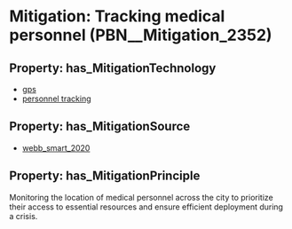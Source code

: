 # Mitigation: __Tracking medical personnel__ (PBN__Mitigation_2352)

## Property: has_MitigationTechnology

* [gps](../Technology/PBN__Technology_3000)
* [personnel tracking](../Technology/PBN__Technology_4426)

## Property: has_MitigationSource

* [webb_smart_2020](../Article/PBN__Article_294)

## Property: has_MitigationPrinciple

Monitoring the location of medical personnel across the city to prioritize their access to essential resources and ensure efficient deployment during a crisis.

